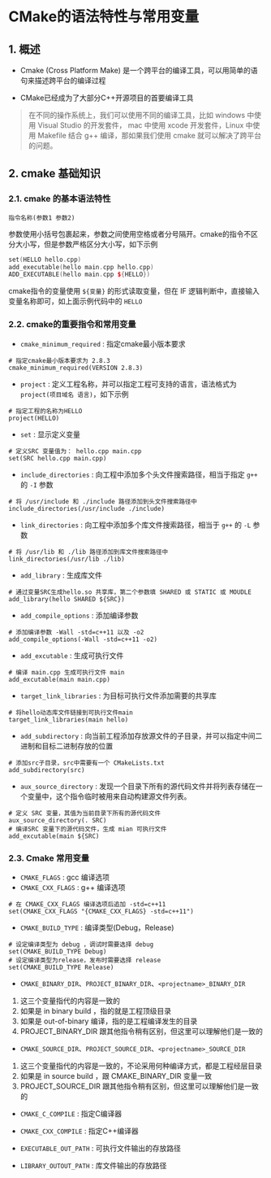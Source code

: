 # CMake的语法特性与常用变量

## 1. 概述

- Cmake (Cross Platform Make) 是一个跨平台的编译工具，可以用简单的语句来描述跨平台的编译过程

- CMake已经成为了大部分C++开源项目的首要编译工具

> 在不同的操作系统上，我们可以使用不同的编译工具，比如 windows 中使用 Visual Studio 的开发套件， mac 中使用 xcode 开发套件，Linux 中使用 Makefile 结合 g++ 编译，那如果我们使用 cmake 就可以解决了跨平台的问题。

## 2. cmake 基础知识

### 2.1. cmake 的基本语法特性

```shell
指令名称(参数1 参数2)
```

参数使用小括号包裹起来，参数之间使用空格或者分号隔开。cmake的指令不区分大小写，但是参数严格区分大小写，如下示例

```cpp
set(HELLO hello.cpp)
add_executable(hello main.cpp hello.cpp)
ADD_EXECUTABLE(hello main.cpp ${HELLO})
```

cmake指令的变量使用 `${变量}` 的形式读取变量，但在 IF 逻辑判断中，直接输入变量名称即可，如上面示例代码中的 `HELLO`

### 2.2. cmake的重要指令和常用变量

- `cmake_minimum_required` : 指定cmake最小版本要求

```shell
# 指定cmake最小版本要求为 2.8.3
cmake_minimum_required(VERSION 2.8.3)
```

- `project` : 定义工程名称，并可以指定工程可支持的语言，语法格式为 `project(项目域名 语言)`，如下示例

```shell
# 指定工程的名称为HELLO
project(HELLO)
```

- `set` : 显示定义变量

```shell
# 定义SRC 变量值为： hello.cpp main.cpp
set(SRC hello.cpp main.cpp)
```

- `include_directories` : 向工程中添加多个头文件搜索路径，相当于指定 `g++` 的 `-I` 参数

```shell
# 将 /usr/include 和 ./include 路径添加到头文件搜索路径中
include_directories(/usr/include ./include)
```

- `link_directories` : 向工程中添加多个库文件搜索路径，相当于 `g++` 的 `-L` 参数

```shell
# 将 /usr/lib 和 ./lib 路径添加到库文件搜索路径中
link_directories(/usr/lib ./lib)
```

- `add_library` : 生成库文件

```shell
# 通过变量SRC生成hello.so 共享库，第二个参数填 SHARED 或 STATIC 或 MOUDLE
add_library(hello SHARED ${SRC})
```

- `add_compile_options` : 添加编译参数

```shell
# 添加编译参数 -Wall -std=c++11 以及 -o2
add_compile_options(-Wall -std=c++11 -o2)
```

- `add_excutable` : 生成可执行文件

```shell
# 编译 main.cpp 生成可执行文件 main
add_excutable(main main.cpp)
```

- `target_link_libraries` : 为目标可执行文件添加需要的共享库

```shell
# 将hello动态库文件链接到可执行文件main
target_link_libraries(main hello)
```

- `add_subdirectory` : 向当前工程添加存放源文件的子目录，并可以指定中间二进制和目标二进制存放的位置

```shell
# 添加src子目录，src中需要有一个 CMakeLists.txt
add_subdirectory(src)
```

- `aux_source_directory` : 发现一个目录下所有的源代码文件并将列表存储在一个变量中，这个指令临时被用来自动构建源文件列表。

```shell
# 定义 SRC 变量，其值为当前目录下所有的源代码文件
aux_source_directory(. SRC)
# 编译SRC 变量下的源代码文件，生成 mian 可执行文件
add_excutable(main ${SRC)
```

### 2.3. Cmake 常用变量

- `CMAKE_FLAGS` : gcc 编译选项
- `CMAKE_CXX_FLAGS` : g++ 编译选项

```shell
# 在 CMAKE_CXX_FLAGS 编译选项后追加 -std=c++11
set(CMAKE_CXX_FLAGS "{CMAKE_CXX_FLAGS} -std=c++11")
```

- `CMAKE_BUILD_TYPE` : 编译类型(Debug，Release)

```shell
# 设定编译类型为 debug ，调试时需要选择 debug 
set(CMAKE_BUILD_TYPE Debug)
# 设定编译类型为release，发布时需要选择 release
set(CMAKE_BUILD_TYPE Release)
```

- `CMAKE_BINARY_DIR`、`PROJECT_BINARY_DIR`、`<projectname>_BINARY_DIR`

1. 这三个变量指代的内容是一致的
2. 如果是 in binary build ，指的就是工程顶级目录
3. 如果是 out-of-binary 编译，指的是工程编译发生的目录
4. PROJECT_BINARY_DIR 跟其他指令稍有区别，但这里可以理解他们是一致的

- `CMAKE_SOURCE_DIR`、`PROJECT_SOURCE_DIR`、`<projectname>_SOURCE_DIR`

1. 这三个变量指代的内容是一致的，不论采用何种编译方式，都是工程经层目录
2. 如果是 in source build ，跟 CMAKE_BINARY_DIR 变量一致
3. PROJECT_SOURCE_DIR 跟其他指令稍有区别，但这里可以理解他们是一致的

- `CMAKE_C_COMPILE` : 指定C编译器

- `CMAKE_CXX_COMPILE` : 指定C++编译器

- `EXECUTABLE_OUT_PATH` : 可执行文件输出的存放路径

- `LIBRARY_OUTOUT_PATH` : 库文件输出的存放路径
